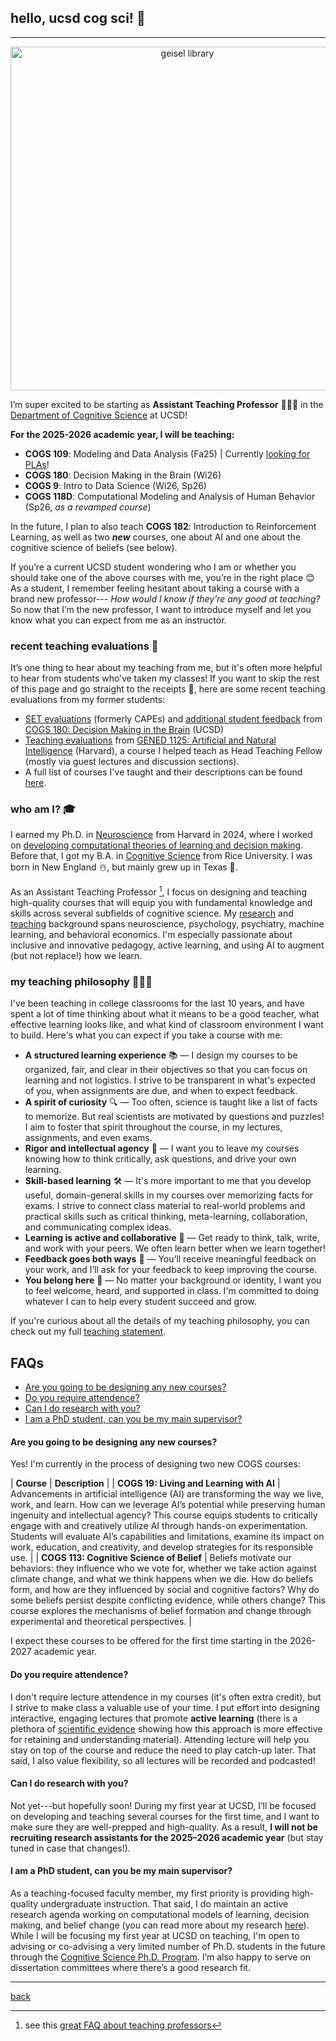 ## hello, ucsd cog sci! 👋
***
<p align="center">
<img src="https://lucylai.com/files/ucsd/geisel.png" alt="geisel library" width="550"/>
</p>

I’m super excited to be starting as **Assistant Teaching Professor** 👩🏻‍🏫 in the [Department of Cognitive Science](https://cogsci.ucsd.edu/) at UCSD!

**For the 2025-2026 academic year, I will be teaching:**
- **COGS 109**: Modeling and Data Analysis (Fa25) | Currently [looking for PLAs](https://lucylai.com/opps)!
- **COGS 180**: Decision Making in the Brain (Wi26)
- **COGS 9**: Intro to Data Science (Wi26, Sp26)
- **COGS 118D**: Computational Modeling and Analysis of Human Behavior (Sp26, _as a revamped course_)

In the future, I plan to also teach **COGS 182**: Introduction to Reinforcement Learning, as well as two _**new**_ courses, one about AI and one about the cognitive science of beliefs (see below).

If you’re a current UCSD student wondering who I am or whether you should take one of the above courses with me, you’re in the right place 😊 As a student, I remember feeling hesitant about taking a course with a brand new professor--- _How would I know if they’re any good at teaching?_ So now that I’m the new professor, I want to introduce myself and let you know what you can expect from me as an instructor.

### recent teaching evaluations 🔗
It’s one thing to hear about my teaching from me, but it's often more helpful to hear from students who’ve taken my classes! If you want to skip the rest of this page and go straight to the receipts 🧾, here are some recent teaching evaluations from my former students:
- [SET evaluations](https://lucylai.com/files/cogs180_set.pdf) (formerly CAPEs) and [additional student feedback](https://lucylai.com/files/cogs180_survey.pdf) from [COGS 180: Decision Making in the Brain](https://cogs180.github.io/su24/) (UCSD)
- [Teaching evaluations](https://lucylai.com/files/gened1125_teaching.pdf) from [GENED 1125: Artificial and Natural Intelligence](https://gened1125.github.io/spring2024/) (Harvard), a course I helped teach as Head Teaching Fellow (mostly via guest lectures and discussion sections).
- A full list of courses I've taught and their descriptions can be found [here](https://lucylai.com/teaching.html).

### who am I? 🎓
I earned my Ph.D. in [Neuroscience](https://pinphd.hms.harvard.edu/) from Harvard in 2024, where I worked on [developing computational theories of learning and decision making](https://lucylai.com/files/lai_precis.pdf). Before that, I got my B.A. in [Cognitive Science](https://cogsci.rice.edu/) from Rice University. I was born in New England ☃️, but mainly grew up in Texas 🤠.

As an Assistant Teaching Professor [^1], I focus on designing and teaching high-quality courses that will equip you with fundamental knowledge and skills across several subfields of cognitive science. My [research](https://lucylai.com/research) and [teaching](https://lucylai.com/teaching) background spans neuroscience, psychology, psychiatry, machine learning, and behavioral economics. I'm especially passionate about inclusive and innovative pedagogy, active learning, and using AI to augment (but not replace!) how we learn.

[^1]: see this [great FAQ about teaching professors](https://wstyler.ucsd.edu/teachingprof/)

### my teaching philosophy 👩🏻‍🏫
I've been teaching in college classrooms for the last 10 years, and have spent a lot of time thinking about what it means to be a good teacher, what effective learning looks like, and what kind of classroom environment I want to build. Here's what you can expect if you take a course with me:

- **A structured learning experience** 📚 — I design my courses to be organized, fair, and clear in their objectives so that you can focus on learning and not logistics. I strive to be transparent in what's expected of you, when assignments are due, and when to expect feedback.
- **A spirit of curiosity** 🔍 —  Too often, science is taught like a list of facts to memorize. But real scientists are motivated by questions and puzzles! I aim to foster that spirit throughout the course, in my lectures, assignments, and even exams.
- **Rigor and intellectual agency** 🤔 — I want you to leave my courses knowing how to think critically, ask questions, and drive your own learning.
- **Skill-based learning** 🛠️ — It's more important to me that you develop useful, domain-general skills in my courses over memorizing facts for exams. I strive to connect class material to real-world problems and practical skills such as critical thinking, meta-learning, collaboration, and communicating complex ideas.
- **Learning is active and collaborative** 🤝 — Get ready to think, talk, write, and work with your peers. We often learn better when we learn together!
- **Feedback goes both ways** 🔁 — You’ll receive meaningful feedback on your work, and I’ll ask for your feedback to keep improving the course.
- **You belong here** 🌈 — No matter your background or identity, I want you to feel welcome, heard, and supported in class. I'm committed to doing whatever I can to help every student succeed and grow.
  
If you're curious about all the details of my teaching philosophy, you can check out my full [teaching statement](https://lucylai.com/files/ucsd/lai_teaching_statement.pdf).

## FAQs
* [Are you going to be designing any new courses?](#are-you-going-to-be-designing-any-new-courses)
* [Do you require attendence?](#do-you-require-attendence)
* [Can I do research with you?](#can-i-do-research-with-you)
* [I am a PhD student, can you be my main supervisor?](#i-am-a-phd-student-can-you-be-my-main-supervisor)
  
#### Are you going to be designing any new courses? 
Yes! I'm currently in the process of designing two new COGS courses: 

|                 **Course**              | **Description** |
| **COGS 19: Living and Learning with AI** | Advancements in artificial intelligence (AI) are transforming the way we live, work, and learn. How can we leverage AI’s potential while preserving human ingenuity and intellectual agency? This course equips students to critically engage with and creatively utilize AI through hands-on experimentation. Students will evaluate AI’s capabilities and limitations, examine its impact on work, education, and creativity, and develop strategies for its responsible use. |
| **COGS 113: Cognitive Science of Belief** | Beliefs motivate our behaviors: they influence who we vote for, whether we take action against climate change, and what we think happens when we die. How do beliefs form, and how are they influenced by social and cognitive factors? Why do some beliefs persist despite conflicting evidence, while others change? This course explores the mechanisms of belief formation and change through experimental and theoretical perspectives. |

I expect these courses to be offered for the first time starting in the 2026-2027 academic year.

#### Do you require attendence? 
I don't require lecture attendence in my courses (it's often extra credit), but I strive to make class a valuable use of your time. I put effort into designing interactive, engaging lectures that promote **active learning** (there is a plethora of [scientific evidence](https://citl.indiana.edu/teaching-resources/evidence-based/active-learning.html) showing how this approach is more effective for retaining and understanding material). Attending lecture will help you stay on top of the course and reduce the need to play catch-up later. That said, I also value flexibility, so all lectures will be recorded and podcasted!
 
#### Can I do research with you?
Not yet---but hopefully soon! During my first year at UCSD, I’ll be focused on developing and teaching several courses for the first time, and I want to make sure they are well-prepped and high-quality. As a result, **I will not be recruiting research assistants for the 2025–2026 academic year** (but stay tuned in case that changes!).

#### I am a PhD student, can you be my main supervisor?
As a teaching-focused faculty member, my first priority is providing high-quality undergraduate instruction. That said, I do maintain an active research agenda working on computational models of learning, decision making, and belief change (you can read more about my research [here](https://lucylai.com/research.html)). While I will be focusing my first year at UCSD on teaching, I'm open to advising or co-advising a very limited number of Ph.D. students in the future through the [Cognitive Science Ph.D. Program](https://cogsci.ucsd.edu/graduates/phd-program/index.html). I’m also happy to serve on dissertation committees where there’s a good research fit.

***
[back](./)
